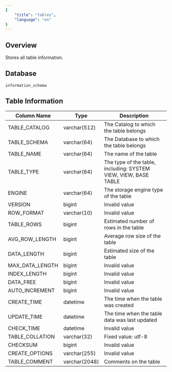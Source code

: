 ```yaml
---
{
    "title": "tables",
    "language": "en"
}
---
```


## Overview

Stores all table information.

## Database


`information_schema`


## Table Information

| Column Name     | Type          | Description                                                  |
| --------------- | ------------- | ------------------------------------------------------------ |
| TABLE_CATALOG   | varchar(512)  | The Catalog to which the table belongs                       |
| TABLE_SCHEMA    | varchar(64)   | The Database to which the table belongs                      |
| TABLE_NAME      | varchar(64)   | The name of the table                                        |
| TABLE_TYPE      | varchar(64)   | The type of the table, including: SYSTEM VIEW, VIEW, BASE TABLE |
| ENGINE          | varchar(64)   | The storage engine type of the table                         |
| VERSION         | bigint        | Invalid value                                                |
| ROW_FORMAT      | varchar(10)   | Invalid value                                                |
| TABLE_ROWS      | bigint        | Estimated number of rows in the table                        |
| AVG_ROW_LENGTH  | bigint        | Average row size of the table                                |
| DATA_LENGTH     | bigint        | Estimated size of the table                                  |
| MAX_DATA_LENGTH | bigint        | Invalid value                                                |
| INDEX_LENGTH    | bigint        | Invalid value                                                |
| DATA_FREE       | bigint        | Invalid value                                                |
| AUTO_INCREMENT  | bigint        | Invalid value                                                |
| CREATE_TIME     | datetime      | The time when the table was created                          |
| UPDATE_TIME     | datetime      | The time when the table data was last updated                |
| CHECK_TIME      | datetime      | Invalid value                                                |
| TABLE_COLLATION | varchar(32)   | Fixed value: utf-8                                           |
| CHECKSUM        | bigint        | Invalid value                                                |
| CREATE_OPTIONS  | varchar(255)  | Invalid value                                                |
| TABLE_COMMENT   | varchar(2048) | Comments on the table                                        |